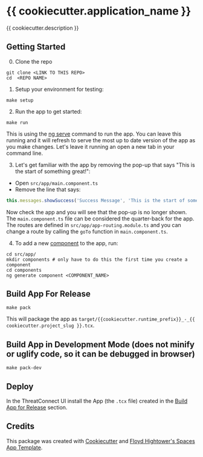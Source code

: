 # {{ cookiecutter.application_name }}

{{ cookiecutter.description }}

## Getting Started

0. Clone the repo

```
git clone <LINK TO THIS REPO>
cd  <REPO NAME>
```

1. Setup your environment for testing:

```
make setup
```

2. Run the app to get started:

```
make run
```

This is using the [ng serve](https://github.com/angular/angular-cli/wiki/serve) command to run the app. You can leave this running and it will refresh to serve the most up to date version of the app as you make changes. Let's leave it running an open a new tab in your command line.

3. Let's get familiar with the app by removing the pop-up that says "This is the start of something great!":

- Open `src/app/main.component.ts`
- Remove the line that says:

```typescript
this.messages.showSuccess('Success Message', 'This is the start of something great!');
```

Now check the app and you will see that the pop-up is no longer shown. The `main.component.ts` file can be considered the quarter-back for the app. The routes are defined in `src/app/app-routing.module.ts` and you can change a route by calling the `goTo` function in `main.component.ts`.

4. To add a new [component](https://angular.io/guide/architecture-components) to the app, run:

```
cd src/app/
mkdir components # only have to do this the first time you create a component
cd components
ng generate component <COMPONENT_NAME>
```

## Build App For Release

```
make pack
```

This will package the app as `target/{{cookiecutter.runtime_prefix}}_-_{{ cookiecutter.project_slug }}.tcx`.

## Build App in Development Mode (does not minify or uglify code, so it can be debugged in browser)

```
make pack-dev
```

## Deploy

In the ThreatConnect UI install the App (the `.tcx` file) created in the [Build App for Release](#build-app-for-release) section.

## Credits

This package was created with [Cookiecutter](https://github.com/audreyr/cookiecutter) and [Floyd Hightower's Spaces App Template](https://github.com/fhightower-templates/threatconnect-angular-spaces-template).
